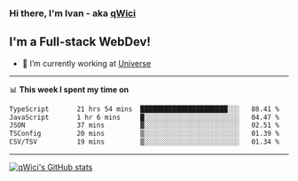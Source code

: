 ### Hi there, I'm Ivan - aka [qWici][website]

## I'm a Full-stack WebDev!
- 🔭 I’m currently working at [Universe][universe]

---

📊 **This week I spent my time on**
<!--START_SECTION:waka-->

```txt
TypeScript       21 hrs 54 mins  ██████████████████████░░░   88.41 %
JavaScript       1 hr 6 mins     █░░░░░░░░░░░░░░░░░░░░░░░░   04.47 %
JSON             37 mins         ▓░░░░░░░░░░░░░░░░░░░░░░░░   02.51 %
TSConfig         20 mins         ▒░░░░░░░░░░░░░░░░░░░░░░░░   01.39 %
CSV/TSV          19 mins         ▒░░░░░░░░░░░░░░░░░░░░░░░░   01.34 %
```

<!--END_SECTION:waka-->

---

[![qWici's GitHub stats](https://github-readme-stats.vercel.app/api?username=qWici)](https://github.com/qWici/github-readme-stats)

[website]: https://devkucher.com
[twitter]: https://twitter.com/KucherDev
[linkedin]: https://www.linkedin.com/in/ivankucher
[universe]: https://universeapps.limited
